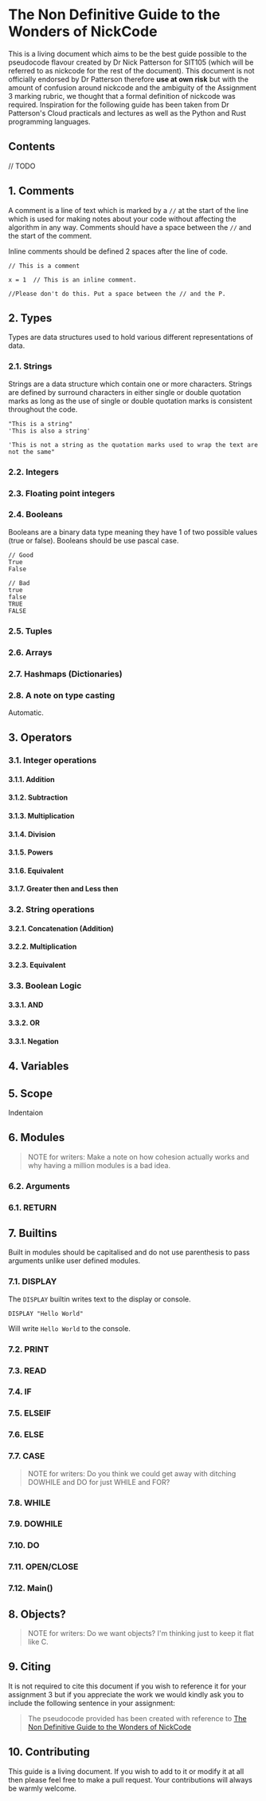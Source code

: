 # The Non Definitive Guide to the Wonders of NickCode

This is a living document which aims to be the best guide possible to the pseudocode flavour created by Dr Nick Patterson for SIT105 (which will be referred to as nickcode for the rest of the document). This document is not officially endorsed by Dr Patterson therefore **use at own risk** but with the amount of confusion around nickcode and the ambiguity of the Assignment 3 marking rubric, we thought that a formal definition of nickcode was required. Inspiration for the following guide has been taken from Dr Patterson's Cloud practicals and lectures as well as the Python and Rust programming languages.

## Contents

// TODO

## 1. Comments

A comment is a line of text which is marked by a `//` at the start of the line which is used for making notes about your code without affecting the algorithm in any way. Comments should have a space between the `//` and the start of the comment.

Inline comments should be defined 2 spaces after the line of code.

```
// This is a comment

x = 1  // This is an inline comment.

//Please don't do this. Put a space between the // and the P.

```

## 2. Types

Types are data structures used to hold various different representations of data.

### 2.1. Strings

Strings are a data structure which contain one or more characters. Strings are defined by surround characters in either single or double quotation marks as long as the use of single or double quotation marks is consistent throughout the code.

```
"This is a string"
'This is also a string'

'This is not a string as the quotation marks used to wrap the text are not the same"
```

### 2.2. Integers

### 2.3. Floating point integers

### 2.4. Booleans

Booleans are a binary data type meaning they have 1 of two possible values (true or false). Booleans should be use pascal case.

```
// Good
True
False

// Bad
true
false
TRUE
FALSE
```

### 2.5. Tuples

### 2.6. Arrays

### 2.7. Hashmaps (Dictionaries)

### 2.8. A note on type casting

Automatic.

## 3. Operators

### 3.1. Integer operations

#### 3.1.1. Addition

#### 3.1.2. Subtraction

#### 3.1.3. Multiplication

#### 3.1.4. Division

#### 3.1.5. Powers

#### 3.1.6. Equivalent

#### 3.1.7. Greater then and Less then

### 3.2. String operations

#### 3.2.1. Concatenation (Addition)

#### 3.2.2. Multiplication

#### 3.2.3. Equivalent

### 3.3. Boolean Logic

#### 3.3.1. AND

#### 3.3.2. OR

#### 3.3.1. Negation

## 4. Variables

## 5. Scope

Indentaion

## 6. Modules

> NOTE for writers: Make a note on how cohesion actually works and why having a million modules is a bad idea.

### 6.2. Arguments

### 6.1. RETURN

## 7. Builtins

Built in modules should be capitalised and do not use parenthesis to pass arguments unlike user defined modules.

### 7.1. DISPLAY

The `DISPLAY` builtin writes text to the display or console.

```
DISPLAY "Hello World"
```

Will write `Hello World` to the console.

### 7.2. PRINT

### 7.3. READ

### 7.4. IF

### 7.5. ELSEIF

### 7.6. ELSE

### 7.7. CASE

> NOTE for writers: Do you think we could get away with ditching DOWHILE and DO for just WHILE and FOR?

### 7.8. WHILE

### 7.9. DOWHILE

### 7.10. DO

### 7.11. OPEN/CLOSE

### 7.12. Main()

## 8. Objects?

> NOTE for writers: Do we want objects? I'm thinking just to keep it flat like C.

## 9. Citing

It is not required to cite this document if you wish to reference it for your assignment 3 but if you appreciate the work we would kindly ask you to include the following sentence in your assignment:

> The pseudocode provided has been created with reference to [The Non Definitive Guide to the Wonders of NickCode](https://github.com/hugglesfox/pcode-style-guide)

## 10. Contributing

This guide is a living document. If you wish to add to it or modify it at all then please feel free to make a pull request. Your contributions will always be warmly welcome.
